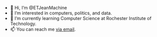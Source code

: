 - 👋 Hi, I’m @ETJeanMachine
- 👀 I’m interested in computers, politics, and data.
- 🌱 I’m currently learning Computer Science at Rochester Institute of Technology.
- 📫 You can reach me [via email](mailto:etj2206@rit.edu).

<!---
ETJeanMachine/ETJeanMachine is a ✨ special ✨ repository because its `README.md` (this file) appears on your GitHub profile.
You can click the Preview link to take a look at your changes.
--->

